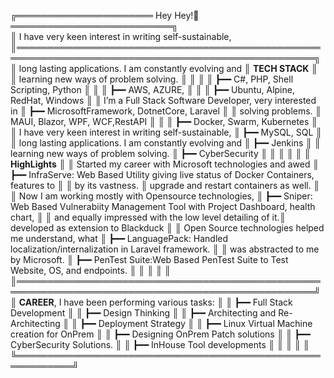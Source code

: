 ╔══════════════════════ Hey Hey!👋══════════════════════════╗                                                             
║  I have very keen interest in writing self-sustainable,   ║══════════════════════════════════════════════════════════════════════════════════════════════════╗ 
║  long lasting applications. I am constantly evolving and  ║                      **TECH STACK**                                                              ║    ║  learning new ways of problem solving.                    ║                                                                                                  ║
║                                                           ║         ┣━━ C#, PHP, Shell Scripting, Python                                                     ║
║                                                           ║         ┣━━ AWS, AZURE,                                                                          ║
║                                                           ║         ┣━━ Ubuntu, Alpine, RedHat, Windows                                                      ║
║ I’m a Full Stack Software Developer, very interested in   ║         ┣━━ MicrosoftFramework, DotnetCore, Laravel                                              ║    ║ solving problems.                                         ║             MAUI, Blazor, WPF, WCF,RestAPI                                                       ║
║                                                           ║         ┣━━ Docker, Swarm, Kubernetes                                                            ║
║  I have very keen interest in writing self-sustainable,   ║         ┣━━ MySQL, SQL                                                                           ║
║  long lasting applications. I am constantly evolving and  ║         ┣━━ Jenkins                                                                              ║
║  learning new ways of problem solving.                    ║         ┣━━ CyberSecurity                                                                        ║
║                                                           ║                                                                                                  ║
║                                                           ║                     **HighLights**                                                               ║
║  Started my career with Microsoft technologies and awed   ║         ┣━━ InfraServe: Web Based Utility giving live status of Docker Containers, features to   ║    ║  by its vastness.                                         ║                         upgrade and restart containers as well.                                  ║
║  Now I am working mostly with Opensource technologies,    ║         ┣━━ Sniper: Web Based Vulnerabiity Management Tool with Project Dashboard, health chart, ║    ║  and equally impressed with the low level detailing of it.║                     developed as extension to Blackduck                                          ║
║  Open Source technologies helped me understand, what      ║         ┣━━ LanguagePack: Handled localization/internalization in Laravel framework.             ║
║  was abstracted to me by Microsoft.                       ║         ┣━━ PenTest Suite:Web Based PenTest Suite to Test Website, OS, and endpoints.            ║
║                                                           ║                                                                                                  ║
║                                                           ║══════════════════════════════════════════════════════════════════════════════════════════════════╝ 
║   **CAREER**, I have been performing various tasks:       ║ 
║    ┣━━ Full Stack Development                             ║ 
║    ┣━━ Design Thinking                                    ║ 
║    ┣━━ Architecting and Re-Architecting                   ║ 
║    ┣━━ Deployment Strategy                                ║ 
║    ┣━━ Linux Virtual Machine creation for OnPrem          ║ 
║    ┣━━ Designing OnPrem Patch solutions                   ║ 
║    ┣━━ CyberSecurity Solutions.                           ║ 
║    ┣━━ InHouse Tool developments                          ║ 
║                                                           ║ 
║                                                           ║ 
╚═══════════════════════════════════════════════════════════╝  
                                                                                

